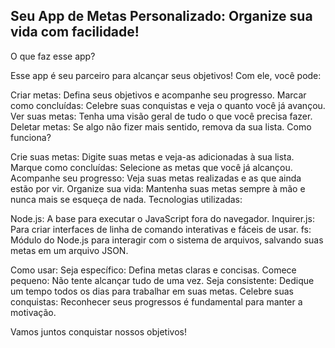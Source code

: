 ## Seu App de Metas Personalizado: Organize sua vida com facilidade!
O que faz esse app?

Esse app é seu parceiro para alcançar seus objetivos! Com ele, você pode:

Criar metas: Defina seus objetivos e acompanhe seu progresso.
Marcar como concluídas: Celebre suas conquistas e veja o quanto você já avançou.
Ver suas metas: Tenha uma visão geral de tudo o que você precisa fazer.
Deletar metas: Se algo não fizer mais sentido, remova da sua lista.
Como funciona?

Crie suas metas: Digite suas metas e veja-as adicionadas à sua lista.
Marque como concluídas: Selecione as metas que você já alcançou.
Acompanhe seu progresso: Veja suas metas realizadas e as que ainda estão por vir.
Organize sua vida: Mantenha suas metas sempre à mão e nunca mais se esqueça de nada.
Tecnologias utilizadas:

Node.js: A base para executar o JavaScript fora do navegador.
Inquirer.js: Para criar interfaces de linha de comando interativas e fáceis de usar.
fs: Módulo do Node.js para interagir com o sistema de arquivos, salvando suas metas em um arquivo JSON.

Como usar:
Seja específico: Defina metas claras e concisas.
Comece pequeno: Não tente alcançar tudo de uma vez.
Seja consistente: Dedique um tempo todos os dias para trabalhar em suas metas.
Celebre suas conquistas: Reconhecer seus progressos é fundamental para manter a motivação.

Vamos juntos conquistar nossos objetivos!
